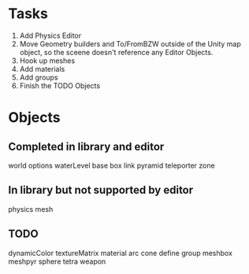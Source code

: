 # Tasks

1. Add Physics Editor
2. Move Geometry builders and To/FromBZW outside of the Unity map object, so the sceene doesn't reference any Editor Objects.
3. Hook up meshes
4. Add materials
5. Add groups
6. Finish the TODO Objects

# Objects
## Completed in library and editor
world 
options 
waterLevel 
base 
box 
link 
pyramid 
teleporter 
zone 

## In library but not supported by editor
physics 
mesh 

## TODO
dynamicColor 
textureMatrix 
material 
arc 
cone 
define 
group 
meshbox 
meshpyr 
sphere 
tetra 
weapon

